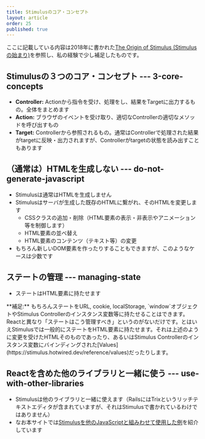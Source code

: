 ```yaml
---
title: Stimulusのコア・コンセプト
layout: article
order: 25
published: true
---
```


ここに記載している内容は2018年に書かれた[The Origin of Stimulus (Stimulusの始まり)](https://stimulus.hotwired.dev/handbook/origin)を参照し、私の経験で少し補足したものです。

## Stimulusの３つのコア・コンセプト --- 3-core-concepts

* **Controller:** Actionから指令を受け、処理をし、結果をTargetに出力するもの。全体をまとめます
* **Action:** ブラウザのイベントを受け取り、適切なControllerの適切なメソッドを呼び出すもの
* **Target:** Controllerから参照されるもの。通常はControllerで処理された結果がtargetに反映・出力されますが、Controllerがtargetの状態を読み出すこともあります

## （通常は）HTMLを生成しない --- do-not-generate-javascript

* Stimulusは通常はHTMLを生成しません
* Stimulusはサーバが生成した既存のHTMLに繋がれ、そのHTMLを変更します
    * CSSクラスの追加・削除（HTML要素の表示・非表示やアニメーション等を制御します）
    * HTML要素の並べ替え
    * HTML要素のコンテンツ（テキスト等）の変更
* もちろん新しいDOM要素を作ったりすることもできますが、このようなケースは少数です

## ステートの管理 --- managing-state

* ステートはHTML要素に持たせます

<span class="italic">
**補足:** もちろんステートをURL, cookie, localStorage, `window`オブジェクトやStimulus Controllerのインスタンス変数等に持たせることはできます。Reactと異なり「ステートはこう管理すべき」というのがないだけです。とはいえStimulusでは一般的にステートをHTML要素に持たせます。それは上述のように変更を受けたHTMLそのものであったり、あるいはStimulus Controllerのインスタンス変数にバインディングされた[Values](https://stimulus.hotwired.dev/reference/values)だったりします。
</span>

## Reactを含めた他のライブラリと一緒に使う --- use-with-other-libraries

* Stimulusは他のライブラリと一緒に使えます（RailsにはTrixというリッチテキストエディタが含まれていますが、それはStimulusで書かれているわけではありません）
* なお本サイトでは[Stimulusを他のJavaScriptと組みわせて使用した例](/other_libraries)を紹介しています
